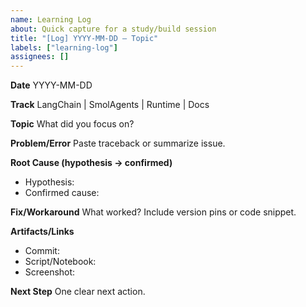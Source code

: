 ```yaml
---
name: Learning Log
about: Quick capture for a study/build session
title: "[Log] YYYY-MM-DD — Topic"
labels: ["learning-log"]
assignees: []
---
```

**Date**
YYYY-MM-DD

**Track**
LangChain | SmolAgents | Runtime | Docs

**Topic**
What did you focus on?

**Problem/Error**
Paste traceback or summarize issue.

**Root Cause (hypothesis → confirmed)**
- Hypothesis:
- Confirmed cause:

**Fix/Workaround**
What worked? Include version pins or code snippet.

**Artifacts/Links**
- Commit:
- Script/Notebook:
- Screenshot:

**Next Step**
One clear next action.
